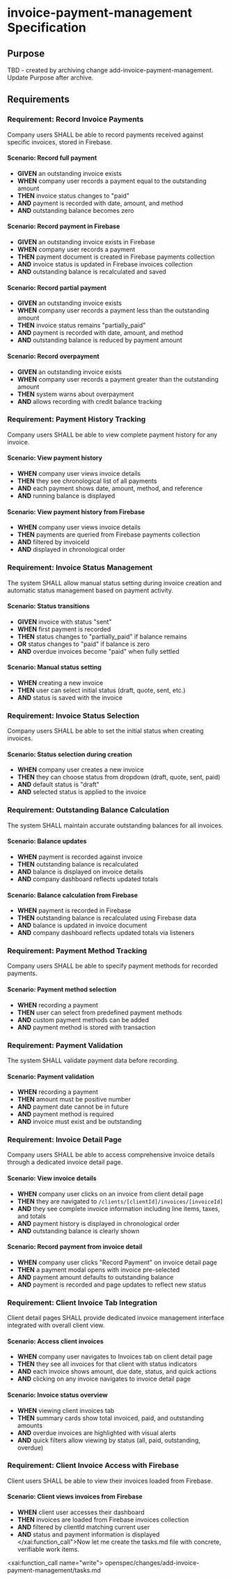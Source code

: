 # invoice-payment-management Specification

## Purpose

TBD - created by archiving change add-invoice-payment-management. Update Purpose after archive.

## Requirements

### Requirement: Record Invoice Payments

Company users SHALL be able to record payments received against specific invoices, stored in Firebase.

#### Scenario: Record full payment

- **GIVEN** an outstanding invoice exists
- **WHEN** company user records a payment equal to the outstanding amount
- **THEN** invoice status changes to "paid"
- **AND** payment is recorded with date, amount, and method
- **AND** outstanding balance becomes zero

#### Scenario: Record payment in Firebase

- **GIVEN** an outstanding invoice exists in Firebase
- **WHEN** company user records a payment
- **THEN** payment document is created in Firebase payments collection
- **AND** invoice status is updated in Firebase invoices collection
- **AND** outstanding balance is recalculated and saved

#### Scenario: Record partial payment

- **GIVEN** an outstanding invoice exists
- **WHEN** company user records a payment less than the outstanding amount
- **THEN** invoice status remains "partially_paid"
- **AND** payment is recorded with date, amount, and method
- **AND** outstanding balance is reduced by payment amount

#### Scenario: Record overpayment

- **GIVEN** an outstanding invoice exists
- **WHEN** company user records a payment greater than the outstanding amount
- **THEN** system warns about overpayment
- **AND** allows recording with credit balance tracking

### Requirement: Payment History Tracking

Company users SHALL be able to view complete payment history for any invoice.

#### Scenario: View payment history

- **WHEN** company user views invoice details
- **THEN** they see chronological list of all payments
- **AND** each payment shows date, amount, method, and reference
- **AND** running balance is displayed

#### Scenario: View payment history from Firebase

- **WHEN** company user views invoice details
- **THEN** payments are queried from Firebase payments collection
- **AND** filtered by invoiceId
- **AND** displayed in chronological order

### Requirement: Invoice Status Management

The system SHALL allow manual status setting during invoice creation and automatic status management based on payment activity.

#### Scenario: Status transitions

- **GIVEN** invoice with status "sent"
- **WHEN** first payment is recorded
- **THEN** status changes to "partially_paid" if balance remains
- **OR** status changes to "paid" if balance is zero
- **AND** overdue invoices become "paid" when fully settled

#### Scenario: Manual status setting

- **WHEN** creating a new invoice
- **THEN** user can select initial status (draft, quote, sent, etc.)
- **AND** status is saved with the invoice

### Requirement: Invoice Status Selection

Company users SHALL be able to set the initial status when creating invoices.

#### Scenario: Status selection during creation

- **WHEN** company user creates a new invoice
- **THEN** they can choose status from dropdown (draft, quote, sent, paid)
- **AND** default status is "draft"
- **AND** selected status is applied to the invoice

### Requirement: Outstanding Balance Calculation

The system SHALL maintain accurate outstanding balances for all invoices.

#### Scenario: Balance updates

- **WHEN** payment is recorded against invoice
- **THEN** outstanding balance is recalculated
- **AND** balance is displayed on invoice details
- **AND** company dashboard reflects updated totals

#### Scenario: Balance calculation from Firebase

- **WHEN** payment is recorded in Firebase
- **THEN** outstanding balance is recalculated using Firebase data
- **AND** balance is updated in invoice document
- **AND** company dashboard reflects updated totals via listeners

### Requirement: Payment Method Tracking

Company users SHALL be able to specify payment methods for recorded payments.

#### Scenario: Payment method selection

- **WHEN** recording a payment
- **THEN** user can select from predefined payment methods
- **AND** custom payment methods can be added
- **AND** payment method is stored with transaction

### Requirement: Payment Validation

The system SHALL validate payment data before recording.

#### Scenario: Payment validation

- **WHEN** recording a payment
- **THEN** amount must be positive number
- **AND** payment date cannot be in future
- **AND** payment method is required
- **AND** invoice must exist and be outstanding

### Requirement: Invoice Detail Page

Company users SHALL be able to access comprehensive invoice details through a dedicated invoice detail page.

#### Scenario: View invoice details

- **WHEN** company user clicks on an invoice from client detail page
- **THEN** they are navigated to `/clients/[clientId]/invoices/[invoiceId]`
- **AND** they see complete invoice information including line items, taxes, and totals
- **AND** payment history is displayed in chronological order
- **AND** outstanding balance is clearly shown

#### Scenario: Record payment from invoice detail

- **WHEN** company user clicks "Record Payment" on invoice detail page
- **THEN** a payment modal opens with invoice pre-selected
- **AND** payment amount defaults to outstanding balance
- **AND** payment is recorded and page updates to reflect new status

### Requirement: Client Invoice Tab Integration

Client detail pages SHALL provide dedicated invoice management interface integrated with overall client view.

#### Scenario: Access client invoices

- **WHEN** company user navigates to Invoices tab on client detail page
- **THEN** they see all invoices for that client with status indicators
- **AND** each invoice shows amount, due date, status, and quick actions
- **AND** clicking on any invoice navigates to invoice detail page

#### Scenario: Invoice status overview

- **WHEN** viewing client invoices tab
- **THEN** summary cards show total invoiced, paid, and outstanding amounts
- **AND** overdue invoices are highlighted with visual alerts
- **AND** quick filters allow viewing by status (all, paid, outstanding, overdue)

### Requirement: Client Invoice Access with Firebase

Client users SHALL be able to view their invoices loaded from Firebase.

#### Scenario: Client views invoices from Firebase

- **WHEN** client user accesses their dashboard
- **THEN** invoices are loaded from Firebase invoices collection
- **AND** filtered by clientId matching current user
- **AND** status and payment information is displayed</content>
  </xai:function_call">Now let me create the tasks.md file with concrete, verifiable work items.

<xai:function_call name="write">
<parameter name="filePath">openspec/changes/add-invoice-payment-management/tasks.md
